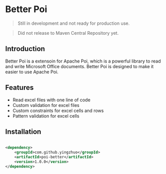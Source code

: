 # Better Poi

> Still in development and not ready for production use.

> Did not release to Maven Central Repository yet.

## Introduction

Better Poi is a extensoin for Apache Poi, which is a powerful library to read and write Microsoft Office documents.
Better Poi is designed to make it easier to use Apache Poi.

## Features

- Read excel files with one line of code
- Custom validation for excel files
- Custom constraints for excel cells and rows
- Pattern validation for excel cells

## Installation

```xml

<dependency>
    <groupId>com.github.yingzhuo</groupId>
    <artifactId>poi-better</artifactId>
    <version>1.0.0</version>
</dependency>
```
